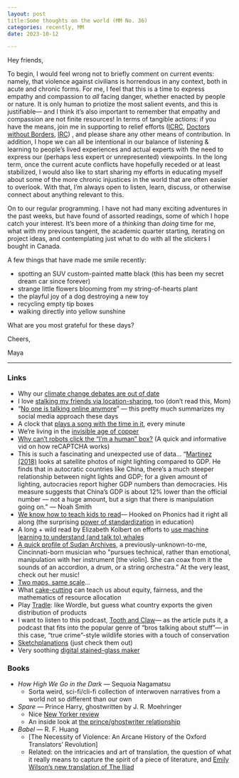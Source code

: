 ```yaml
---
layout: post
title:Some thoughts on the world (MM No. 36)
categories: recently, MM
date: 2023-10-12

---
```

Hey friends,

To begin, I would feel wrong not to briefly comment on current events: namely, that violence against civilians is horrendous in any context, both in acute and chronic forms. For me, I feel that this is a time to express empathy and compassion to *all* facing danger, whether enacted by people or nature. It is only human to priotize the most salient events, and this is justifiable— and I think it’s also important to remember that empathy and compassion are not finite resources! In terms of tangible actions: if you have the means, join me in supporting to relief efforts ([ICRC](https://www.icrc.org/en/donate/ilot), [Doctors without Borders](https://donate.doctorswithoutborders.org/secure/cro-26-sprint), [IRC](https://www.rescue.org/press-release/irc-deploys-emergency-response-team-areas-afghanistan-impacted-63-magnitude)) , and please share any other means of contribution. In addition, I hope we can all be intentional in our balance of listening & learning to people’s lived experiences and actual experts with the need to express our (perhaps less expert or unrepresented) viewpoints. In the long term, once the current acute conflicts have hopefully receded or at least stabilized, I would also like to start sharing my efforts in educating myself about some of the more chronic injustices in the world that are often easier to overlook. With that, I’m always open to listen, learn, discuss, or otherwise connect about anything relevant to this. 

On to our regular programming. I have not had many exciting adventures in the past weeks, but have found of assorted readings, some of which I hope catch your interest. It’s been more of a *thinking* than *doing* time for me, what with my previous tangent, the academic quarter starting, iterating on project ideas, and contemplating just what to do with all the stickers I bought in Canada. 

A few things that have made me smile recently: 

- spotting an SUV custom-painted matte black (this has been my secret dream car since forever)
- strange little flowers blooming from my string-of-hearts plant
- the playful joy of a dog destroying a new toy
- recycling empty tip boxes
- walking directly into yellow sunshine

What are you most grateful for these days?

Cheers,

Maya

---

### Links

- Why our [climate change debates are out of date](https://www.noahpinion.blog/p/our-climate-change-debates-are-out?utm_source=post-email-title&publication_id=35345&post_id=136822368&isFreemail=true&r=f41wf&utm_medium=email)
- I love [stalking my friends via location-sharing](https://www.nytimes.com/2023/07/18/style/find-my-friends-location-sharing-privacy.html?smid=nytcore-ios-share&referringSource=articleShare), too (don’t read this, Mom)
- “[No one is talking online anymore](https://embedded.substack.com/p/were-all-lurkers-now?utm_source=substack&utm_medium=email)” — this pretty much summarizes my social media approach these days
- A clock that [plays a song with the time in it](https://pudding.cool/projects/clocks/songs/), every minute
- We’re living in the [invisible age of copper](https://worksinprogress.co/issue/the-discovery-of-copper?utm_source=Knowable+Magazine&utm_campaign=d916d9b1b0-KM_NEWSLETTER_2023_09_17&utm_medium=email&utm_term=0_-d916d9b1b0-%5BLIST_EMAIL_ID%5D)
- [Why can’t robots click the “I’m a human” box?](https://m.youtube.com/watch?v=4UuvwY6CdLo&ref=thewhippet.org) (A quick and informative vid on how reCAPTCHA works)
- This is such a fascinating and unexpected use of data… “[Martinez (2018)](https://substack.com/redirect/f5aedab2-cc0b-4268-93a1-42593ad3e1f6?j=eyJ1IjoiZjQxd2YifQ.Vyzw0BMQhKMLOXmatQnbEHIt8XNgSN90xUkZoo-TLeI) looks at satellite photos of night lighting compared to GDP. He finds that in autocratic countries like China, there’s a much steeper relationship between night lights and GDP; for a given amount of lighting, autocracies report higher GDP numbers than democracies. His measure suggests that China’s GDP is about 12% lower than the official number — not a huge amount, but a sign that there is manipulation going on.” — Noah Smith
- [We know how to teach kids to read](https://marginalrevolution.com/?s=%22direct%20instruction%22&utm_source=substack&utm_medium=email)— Hooked on Phonics had it right all along (the surprising [power of standardization](https://bfi.uchicago.edu/wp-content/uploads/2022/06/Can-Education-Be-Standardized-2022.06.pdf) in education)
- A long + wild read by Elizabeth Kolbert on efforts to [use machine learning to understand (and talk to) whales](https://www.newyorker.com/magazine/2023/09/11/can-we-talk-to-whales)
- [A quick profile of Sudan Archives](https://www.newyorker.com/magazine/2023/08/14/how-sudan-archives-became-the-violins-domme), a previously-unknown-to-me, Cincinnati-born musician who "pursues technical, rather than emotional, manipulation with her instrument [the violin]. She can coax from it the sounds of an accordion, a drum, or a string orchestra.” At the very least, check out her music!
- [Two maps, same scale](https://joshuahhh.com/projects/same-scale/?ref=newsletter.weeklyfilet.com)…
- What [cake-cutting](https://www.sciencenews.org/article/cake-cutting-math-problem-fairness-envy?utm_source=Knowable+Magazine&utm_campaign=b128628a88-KM_NEWSLETTER_2023_09_24&utm_medium=email&utm_term=0_-b128628a88-%5BLIST_EMAIL_ID%5D) can teach us about equity, fairness, and the mathematics of resource allocation
- Play [Tradle](https://oec.world/en/tradle/?utm_source=importantnotimportant.com&utm_medium=newsletter&utm_campaign=the-coolest-year-of-the-rest-of-your-life): like Wordle, but guess what country exports the given distribution of products
- I want to listen to this podcast, [Tooth and Claw](https://www.outsideonline.com/culture/books-media/tooth-and-claw-wildlife-podcasters/?utm_source=pocket_hits&scheduled_corpus_item_id=41375177-fb8f-40f0-8ba1-33f60d3c4df7&utm_medium=email&sponsored=0&url=https%3A%2F%2Fwww.outsideonline.com%2Fculture%2Fbooks-media%2Ftooth-and-claw-wildlife-podcasters%2F&position=3&category=what_else_were_reading&utm_campaign=POCKET_HITS-EN-WEEKLY-SPONSORED)— as the article puts it, a podcast that fits into the popular genre of “bros talking about stuff”— in this case, “true crime”-style wildlife stories with a touch of conservation
- [Sketchplanations](https://sketchplanations.com/explore) (just check them out)
- Very soothing [digital stained-glass maker](https://glass.funwebsite.fun/?utm_source=substack&utm_medium=email)

### Books

- *How High We Go in the Dark* — Sequoia Nagamatsu
    - Sorta weird, sci-fi/cli-fi collection of interwoven narratives from a world not so different than our own
- *Spare* — Prince Harry, ghostwritten by J. R. Moehringer
    - Nice [New Yorker review](https://www.removepaywall.com/article/current)
    - An inside look at [the prince/ghostwriter relationship](https://www.newyorker.com/magazine/2023/05/15/j-r-moehringer-ghostwriter-prince-harry-memoir-spare)
- *Babel* — R. F. Huang
    - [The Necessity of Violence: An Arcane History of the Oxford Translators’ Revolution]
    - Related: on the intricacies and art of translation, the question of what it really means to capture the spirit of a piece of literature, and [Emily Wilson’s new translation of The Iliad](https://www.theatlantic.com/magazine/archive/2023/11/emily-wilson-iliad-translation-homer/675444/?utm_campaign=books-briefing&utm_source=newsletter&utm_medium=email&utm_content=20231006&utm_term=The+Books+Briefing)
